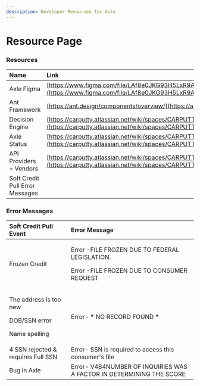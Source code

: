 ```yaml
---
description: Developer Resources for Axle
---
```


# Resource Page

### Resources

| Name | Link |
| :--- | :--- |
| Axle Figma | [https://www.figma.com/file/LAf8e0JKG93H5LxR9Asfbu/Axle?node-id=642%3A15777](https://www.figma.com/file/LAf8e0JKG93H5LxR9Asfbu/Axle?node-id=642%3A15777) |
| Ant Framework | [https://ant.design/components/overview/](https://ant.design/components/overview/) |
| Decision Engine | [https://carputty.atlassian.net/wiki/spaces/CARPUTTY/pages/11436033/Decision+Engine](https://carputty.atlassian.net/wiki/spaces/CARPUTTY/pages/11436033/Decision+Engine) |
| Axle Status | [https://carputty.atlassian.net/wiki/spaces/CARPUTTY/pages/97484805/Axle+Application+Process](https://carputty.atlassian.net/wiki/spaces/CARPUTTY/pages/97484805/Axle+Application+Process) |
| API Providers  + Vendors | [https://carputty.atlassian.net/wiki/spaces/CARPUTTY/pages/17662016/API+Providers+Vendors](https://carputty.atlassian.net/wiki/spaces/CARPUTTY/pages/17662016/API+Providers+Vendors) |
| Soft Credit Pull Error Messages |  |

### 

### Error Messages

<table>
  <thead>
    <tr>
      <th style="text-align:left">Soft Credit Pull Event</th>
      <th style="text-align:left">Error Message</th>
    </tr>
  </thead>
  <tbody>
    <tr>
      <td style="text-align:left">Frozen Credit</td>
      <td style="text-align:left">
        <p>Error -FILE FROZEN DUE TO FEDERAL LEGISLATION.</p>
        <p>Error -FILE FROZEN DUE TO CONSUMER REQUEST</p>
      </td>
    </tr>
    <tr>
      <td style="text-align:left">
        <p>The address is too new</p>
        <p>DOB/SSN error</p>
        <p>Name spelling</p>
      </td>
      <td style="text-align:left">Error- <b>*</b> NO RECORD FOUND <b>*</b>
      </td>
    </tr>
    <tr>
      <td style="text-align:left">4 SSN rejected &amp; requires Full SSN</td>
      <td style="text-align:left">Error- SSN is required to access this consumer&apos;s file</td>
    </tr>
    <tr>
      <td style="text-align:left">Bug in Axle</td>
      <td style="text-align:left">Error- V484NUMBER OF INQUIRIES WAS A FACTOR IN DETERMINING THE SCORE</td>
    </tr>
  </tbody>
</table>

